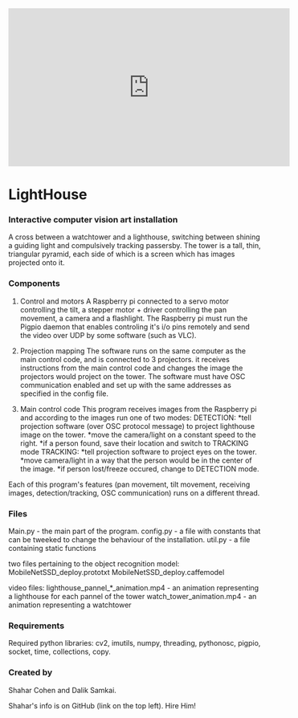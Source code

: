 <iframe width="560" height="315" src="https://www.youtube.com/embed/Ru6Z45Rh16o" title="YouTube video player" frameborder="0" allow="accelerometer; autoplay; clipboard-write; encrypted-media; gyroscope; picture-in-picture" allowfullscreen></iframe>

# LightHouse
### Interactive computer vision art installation
A cross between a watchtower and a lighthouse, switching between shining a guiding light and compulsively tracking passersby.
The tower is a tall, thin, triangular pyramid, each side of which is a screen which has images projected onto it.

### Components
1. Control and motors
A Raspberry pi connected to a servo motor controlling the tilt, a stepper motor + driver controlling the pan movement, a camera and a flashlight.
The Raspberry pi must run the Pigpio daemon that enables controling it's i/o pins remotely and send the video over UDP by some software (such as VLC).

2. Projection mapping
The software runs on the same computer as the main control code, and is connected to 3 projectors. it receives instructions from the main control code and changes the image the projectors would project on the tower. The software must have OSC communication enabled and set up with the same addresses as specified in the config file.

3. Main control code
This program receives images from the Raspberry pi and according to the images run one of two modes: DETECTION: *tell projection software (over OSC protocol message) to project lighthouse image on the tower. *move the camera/light on a constant speed to the right. *if a person found, save their location and switch to TRACKING mode TRACKING: *tell projection software to project eyes on the tower. *move camera/light in a way that the person would be in the center of the image. *if person lost/freeze occured, change to DETECTION mode.

Each of this program's features (pan movement, tilt movement, receiving images, detection/tracking, OSC communication) runs on a different thread.

### Files
Main.py - the main part of the program.
config.py - a file with constants that can be tweeked to change the behaviour of the installation.
util.py - a file containing static functions

two files pertaining to the object recognition model: MobileNetSSD_deploy.prototxt MobileNetSSD_deploy.caffemodel

video files: lighthouse_pannel_*_animation.mp4 - an animation representing a lighthouse for each pannel of the tower
watch_tower_animation.mp4 - an animation representing a watchtower

### Requirements

Required python libraries: cv2, imutils, numpy, threading, pythonosc, pigpio, socket, time, collections, copy.

### Created by

Shahar Cohen and Dalik Samkai.

Shahar's info is on GitHub (link on the top left). Hire Him!
